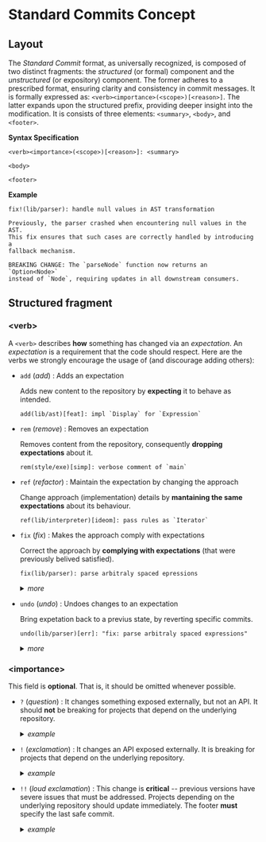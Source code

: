# Standard Commits Concept

## Layout

The _Standard Commit_ format, as universally recognized, is composed of two distinct fragments: the _structured_ (or formal) component and the _unstructured_ (or expository) component. The former adheres to a prescribed format, ensuring clarity and consistency in commit messages. It is formally expressed as: `<verb><importance>(<scope>)[<reason>]`. The latter expands upon the structured prefix, providing deeper insight into the modification. It is consists of three elements: `<summary>`, `<body>`, and `<footer>`.

**Syntax Specification**

```ebnf
<verb><importance>(<scope>)[<reason>]: <summary>

<body>

<footer>
```

**Example**

```
fix!(lib/parser): handle null values in AST transformation

Previously, the parser crashed when encountering null values in the AST.
This fix ensures that such cases are correctly handled by introducing a
fallback mechanism.

BREAKING CHANGE: The `parseNode` function now returns an `Option<Node>`
instead of `Node`, requiring updates in all downstream consumers.
```

## Structured fragment

### \<verb>

A `<verb>` describes **how** something has changed via an _expectation_. An _expectation_ is a requirement that the code should respect.
Here are the verbs we strongly encourage the usage of (and discourage adding others):


- `add` (_add_) : Adds an expectation

   Adds new content to the repository by **expecting** it to behave as intended.

   ```
   add(lib/ast)[feat]: impl `Display` for `Expression`
   ```

- `rem` (_remove_) : Removes an expectation

   Removes content from the repository, consequently **dropping expectations** about it.

   ```
   rem(style/exe)[simp]: verbose comment of `main`
   ```

- `ref` (_refactor_) : Maintain the expectation by changing the approach

   Change approach (implementation) details by **mantaining the same expectations** about its behaviour.

   ```
   ref(lib/interpreter)[ideom]: pass rules as `Iterator`
   ```

- `fix` (_fix_) : Makes the approach comply with expectations

   Correct the approach by **complying with expectations** (that were previously belived satisfied).

   ```
   fix(lib/parser): parse arbitraly spaced epressions
   ```

   <details>
   <summary> <i>more</i> </summary>

   1. the `<reason>` should **not** be _why the change was made_ -- that is obsviusly to comply with expectations -- but _why it was wrong_.

   </details>

- `undo` (_undo_) : Undoes changes to an expectation

   Bring expetation back to a previus state, by reverting specific commits.

   ```
   undo(lib/parser)[err]: "fix: parse arbitraly spaced expressions"
   ```

   <details>
   <summary> <i>more</i> </summary>

   1. Prefer `undo` over other `add` or `rem` if the changes to revert are perfectly covered by some commits.

   2. Prefer `ref` or `fix` over `undo` if expectations don't change.
   </details>

### \<importance>

This field is **optional**. That is, it should be omitted whenever possible.

- `?` (_question_) : It changes something exposed externally, but not an API. It should **not** be breaking for projects that depend on the underlying repository.

    <details>
    <summary> <i>example</i> </summary>

    An example of an _question_ (`?`) importance could be used when the output of the program shifts to a new more explicative version. For instance, changing the output from:
    ```bash
    Result: 7
    ```
    to
    ```bash
    Calculation Result: 7 (Success)
    ```

    This update does not break compatibility since the core functionality and APIs remain unchanged, but users or scripts parsing the output may notice differences.

    </details>

- `!` (_exclamation_) : It changes an API exposed externally. It is breaking for projects that depend on the underlying repository.

    <details>
    <summary> <i>example</i> </summary>

    An example of an _exclamation_ (`!`) importance would be renaming or removing a public function that downstream projects rely on. For instance, changing the signature of a function from:
    ```rust
    pub fn calculate(a: i32, b: i32) -> i32
    ```
    to
    ```rust
    pub fn calculate(values: Vec<i32>) -> i32
    ```
    </details>

- `!!` (_loud exclamation_) : This change is **critical** -- previous versions have severe issues that must be addressed. Projects depending on the underlying repository should update immediately.
        The footer **must** specify the last safe commit.

    <details>
    <summary> <i>example</i> </summary>

    An example of a _loud exclamation_ (`!!`) importance would be fixing a severe security vulnerability or resolving a bug that causes data corruption. For instance:
    1. Fixing a bug where a memory leak causes system crashes under heavy load.
    2. Patching a security flaw that exposes sensitive user data.

    </details>

